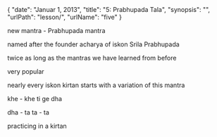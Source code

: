 <data>
{
    "date": "Januar 1, 2013",
    "title": "5: Prabhupada Tala",
    "synopsis": "",
    "urlPath": "lesson/",
    "urlName": "five"
}
</data>


new mantra - Prabhupada mantra

named after the founder acharya of iskon Srila Prabhupada

twice as long as the mantras we have learned from before

very popular

nearly every iskon kirtan starts with a variation of this mantra

khe - khe ti ge dha

dha - ta
ta - ta

practicing in a kirtan
